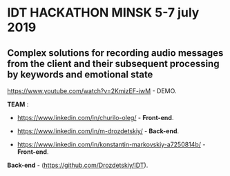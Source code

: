 # IDT HACKATHON MINSK 5-7 july 2019

## Complex solutions for recording audio messages from the client and their subsequent processing by keywords and emotional state

https://www.youtube.com/watch?v=2KmizEF-iwM - DEMO.

__TEAM__ :

* https://www.linkedin.com/in/churilo-oleg/ - **Front-end**.

* https://www.linkedin.com/in/m-drozdetskiy/ - **Back-end**.

* https://www.linkedin.com/in/konstantin-markovskiy-a7250814b/ - **Front-end**.

**Back-end** - (https://github.com/Drozdetskiy/IDT).
